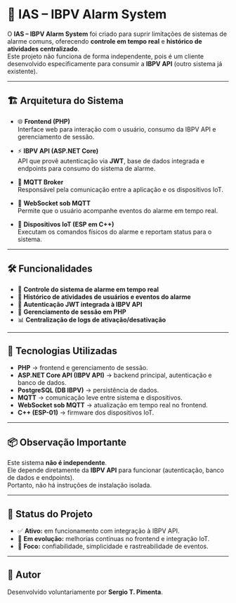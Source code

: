 # 🔔 IAS – IBPV Alarm System

O **IAS – IBPV Alarm System** foi criado para suprir limitações de sistemas de alarme comuns, oferecendo **controle em tempo real** e **histórico de atividades centralizado**.  
Este projeto não funciona de forma independente, pois é um cliente desenvolvido especificamente para consumir a **IBPV API** (outro sistema já existente).

---

## 🏗️ Arquitetura do Sistema

- 🌐 **Frontend (PHP)**  
  Interface web para interação com o usuário, consumo da IBPV API e gerenciamento de sessão.

- ⚡ **IBPV API (ASP.NET Core)**  
  API que provê autenticação via **JWT**, base de dados integrada e endpoints para consumo do sistema de alarme.

- 🔌 **MQTT Broker**  
  Responsável pela comunicação entre a aplicação e os dispositivos IoT.

- 🔄 **WebSocket sob MQTT**  
  Permite que o usuário acompanhe eventos do alarme em tempo real.

- 📡 **Dispositivos IoT (ESP em C++)**  
  Executam os comandos físicos do alarme e reportam status para o sistema.

---

## 🛠️ Funcionalidades

- 📡 **Controle do sistema de alarme em tempo real**  
- 📑 **Histórico de atividades de usuários e eventos do alarme**  
- 🔐 **Autenticação JWT integrada à IBPV API**  
- 👤 **Gerenciamento de sessão em PHP**  
- 📊 **Centralização de logs de ativação/desativação**  

---

## 🚀 Tecnologias Utilizadas

- **PHP** → frontend e gerenciamento de sessão.  
- **ASP.NET Core API (IBPV API)** → backend principal, autenticação e banco de dados.  
- **PostgreSQL (DB IBPV)** → persistência de dados.  
- **MQTT** → comunicação leve entre sistema e dispositivos.  
- **WebSocket sob MQTT** → atualização em tempo real no frontend.  
- **C++ (ESP-01)** → firmware dos dispositivos IoT.  

---

## 📦 Observação Importante

Este sistema **não é independente**.  
Ele depende diretamente da **IBPV API** para funcionar (autenticação, banco de dados e endpoints).  
Portanto, não há instruções de instalação isolada.

---

## 🌱 Status do Projeto

- ✅ **Ativo:** em funcionamento com integração à IBPV API.  
- 🔄 **Em evolução:** melhorias contínuas no frontend e integração IoT.  
- 🚀 **Foco:** confiabilidade, simplicidade e rastreabilidade de eventos.  

---

## 👤 Autor

Desenvolvido voluntariamente por **Sergio T. Pimenta**.
